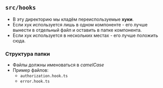 ## `src/hooks`

 * В эту директорию мы кладём переиспользуемые **хуки**.
 * Если хук используется лишь в одном компоненте - его лучше вынести в отдельный файл и оставить в папке компонента.
 * Если хук используется в нескольких местах - его лучше положить сюда.

### Структура папки
* Файлы должны именоваться в *camelCase*
* Пример файлов:
    * `authorization.hook.ts`
    * `error.hook.ts`
